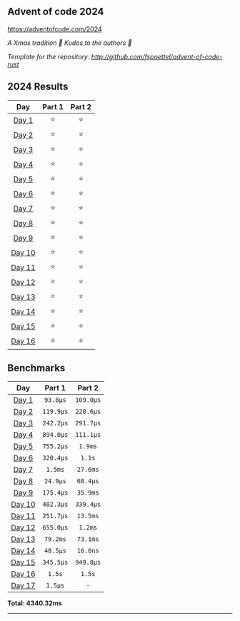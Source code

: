 ## Advent of code 2024

https://adventofcode.com/2024

_A Xmas tradition 🎅 Kudos to the authors 🎉_


_Template for the repository: http://github.com/fspoettel/advent-of-code-rust_


<!--- advent_readme_stars table --->
## 2024 Results

| Day | Part 1 | Part 2 |
| :---: | :---: | :---: |
| [Day 1](https://adventofcode.com/2024/day/1) | ⭐ | ⭐ |
| [Day 2](https://adventofcode.com/2024/day/2) | ⭐ | ⭐ |
| [Day 3](https://adventofcode.com/2024/day/3) | ⭐ | ⭐ |
| [Day 4](https://adventofcode.com/2024/day/4) | ⭐ | ⭐ |
| [Day 5](https://adventofcode.com/2024/day/5) | ⭐ | ⭐ |
| [Day 6](https://adventofcode.com/2024/day/6) | ⭐ | ⭐ |
| [Day 7](https://adventofcode.com/2024/day/7) | ⭐ | ⭐ |
| [Day 8](https://adventofcode.com/2024/day/8) | ⭐ | ⭐ |
| [Day 9](https://adventofcode.com/2024/day/9) | ⭐ | ⭐ |
| [Day 10](https://adventofcode.com/2024/day/10) | ⭐ | ⭐ |
| [Day 11](https://adventofcode.com/2024/day/11) | ⭐ | ⭐ |
| [Day 12](https://adventofcode.com/2024/day/12) | ⭐ | ⭐ |
| [Day 13](https://adventofcode.com/2024/day/13) | ⭐ | ⭐ |
| [Day 14](https://adventofcode.com/2024/day/14) | ⭐ | ⭐ |
| [Day 15](https://adventofcode.com/2024/day/15) | ⭐ | ⭐ |
| [Day 16](https://adventofcode.com/2024/day/16) | ⭐ | ⭐ |
<!--- advent_readme_stars table --->

<!--- benchmarking table --->
## Benchmarks

| Day | Part 1 | Part 2 |
| :---: | :---: | :---:  |
| [Day 1](./src/bin/01.rs) | `93.8µs` | `109.0µs` |
| [Day 2](./src/bin/02.rs) | `119.9µs` | `220.6µs` |
| [Day 3](./src/bin/03.rs) | `242.2µs` | `291.7µs` |
| [Day 4](./src/bin/04.rs) | `894.0µs` | `111.1µs` |
| [Day 5](./src/bin/05.rs) | `755.2µs` | `1.9ms` |
| [Day 6](./src/bin/06.rs) | `320.4µs` | `1.1s` |
| [Day 7](./src/bin/07.rs) | `1.5ms` | `27.6ms` |
| [Day 8](./src/bin/08.rs) | `24.9µs` | `68.4µs` |
| [Day 9](./src/bin/09.rs) | `175.4µs` | `35.9ms` |
| [Day 10](./src/bin/10.rs) | `402.3µs` | `339.4µs` |
| [Day 11](./src/bin/11.rs) | `251.7µs` | `13.5ms` |
| [Day 12](./src/bin/12.rs) | `655.0µs` | `1.2ms` |
| [Day 13](./src/bin/13.rs) | `79.2ms` | `73.1ms` |
| [Day 14](./src/bin/14.rs) | `48.5µs` | `16.0ns` |
| [Day 15](./src/bin/15.rs) | `345.5µs` | `949.8µs` |
| [Day 16](./src/bin/16.rs) | `1.5s` | `1.5s` |
| [Day 17](./src/bin/17.rs) | `1.5µs` | `-` |

**Total: 4340.32ms**
<!--- benchmarking table --->

---
